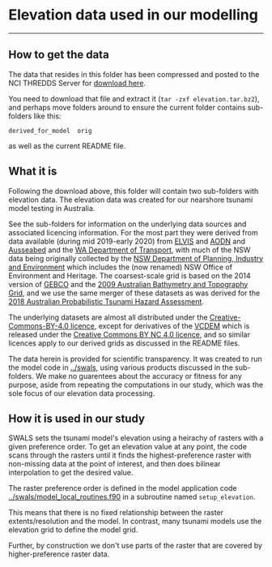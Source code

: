 # Elevation data used in our modelling 
--------------------------------------

## How to get the data

The data that resides in this folder has been compressed and posted to the NCI THREDDS Server for [download here](https://thredds.nci.org.au/thredds/fileServer/fj6/PTHA/Nearshore_testing_2020/elevation.tar.bz2).

You need to download that file and extract it (`tar -zxf elevation.tar.bz2`), and perhaps move folders around to ensure the current folder contains sub-folders like this:

    derived_for_model  orig

as well as the current README file.

## What it is

Following the download above, this folder will contain two sub-folders with elevation data. The elevation data was created for our nearshore tsunami model testing in Australia.

See the sub-folders for information on the underlying data sources and associated licencing information. For the most part they were derived from data available (during mid 2019-early 2020) from [ELVIS](https://elevation.fsdf.org.au/) and [AODN](https://portal.aodn.org.au/search) and [Ausseabed](http://www.ausseabed.gov.au/) and the [WA Department of Transport](https://catalogue.data.wa.gov.au/dataset/composite-surfaces-multibeam-lidar-laser), with much of the NSW data being originally collected by the [NSW Department of Planning, Industry and Environment](https://www.dpie.nsw.gov.au/) which includes the (now renamed) NSW Office of Environment and Heritage. The coarsest-scale grid is based on the 2014 version of [GEBCO](https://www.gebco.net/) and the [2009 Australian Bathymetry and Topography Grid](https://data.gov.au/data/dataset/australian-bathymetry-and-topography-grid-june-2009), and we use the same merger of these datasets as was derived for the [2018 Australian Probabilistic Tsunami Hazard Assessment](http://dx.doi.org/10.11636/Record.2018.041). 

The underlying datasets are almost all distributed under the [Creative-Commons-BY-4.0 licence](https://creativecommons.org/licenses/by/4.0/), except for derivatives of the [VCDEM](https://vmdp.deakin.edu.au/geonetwork/srv/eng/metadata.show?uuid=8d3ccf63-ee85-41cd-917e-933624a50b2e) which is released under the [Creative Commons BY NC 4.0 licence](https://creativecommons.org/licenses/by-nc/4.0/), and so similar licences apply to our derived grids as discussed in the README files.

The data herein is provided for scientific transparency. It was created to run the model code in [../swals](../swals), using various products discussed in the sub-folders. We make no guarentees about the accuracy or fitness for any purpose, aside from repeating the computations in our study, which was the sole focus of our elevation data processing.

## How it is used in our study 

SWALS sets the tsunami model's elevation using a heirachy of rasters with a given preference order. To get an elevation value at any point, the code scans through the rasters until it finds the highest-preference raster with non-missing data at the point of interest, and then does bilinear interpolation to get the desired value. 

The raster preference order is defined in the model application code [../swals/model_local_routines.f90](../swals/model_local_routines.f90) in a  subroutine named `setup_elevation`.

This means that there is no fixed relationship between the raster extents/resolution and the model. In contrast, many tsunami models use the elevation grid to define the model grid. 

Further, by construction we don't use parts of the raster that are covered by higher-preference raster data.

